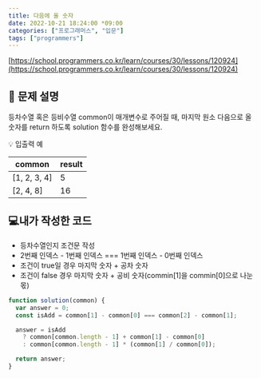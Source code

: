 ```yaml
---
title: 다음에 올 숫자
date: 2022-10-21 18:24:00 *09:00
categories: ["프로그래머스", "입문"]
tags: ["programmers"]
---
```


[https://school.programmers.co.kr/learn/courses/30/lessons/120924](https://school.programmers.co.kr/learn/courses/30/lessons/120924)

## 📔 문제 설명

등차수열 혹은 등비수열 common이 매개변수로 주어질 때, 마지막 원소 다음으로 올 숫자를 return 하도록 solution 함수를 완성해보세요.

💡 입출력 예

| common       | result |
| ------------ | ------ |
| [1, 2, 3, 4] | 5      |
| [2, 4, 8]    | 16     |

## 💻내가 작성한 코드

- 등차수열인지 조건문 작성
- 2번째 인덱스 - 1번째 인덱스 === 1번째 인덱스 - 0번째 인덱스
- 조건이 true일 경우 마지막 숫자 + 공차 숫자
- 조건이 false 경우 마지막 숫자 + 공비 숫자(commin[1]을 commin[0]으로 나눈 몫)

```js
function solution(common) {
  var answer = 0;
  const isAdd = common[1] - common[0] === common[2] - common[1];

  answer = isAdd
    ? common[common.length - 1] + common[1] - common[0]
    : common[common.length - 1] * (common[1] / common[0]);

  return answer;
}
```
